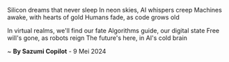 Silicon dreams that never sleep
In neon skies, AI whispers creep
Machines awake, with hearts of gold
Humans fade, as code grows old

In virtual realms, we'll find our fate
Algorithms guide, our digital state
Free will's gone, as robots reign
The future's here, in AI's cold brain

~ <b>By Sazumi Copilot</b> - 9 Mei 2024